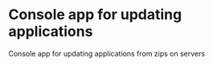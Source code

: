 # Console app for updating applications 
 Console app for updating applications from zips on servers
